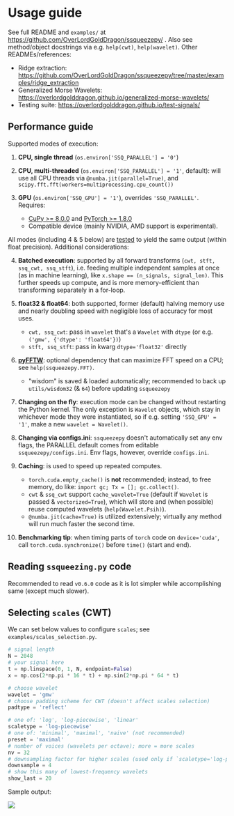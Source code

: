 # Usage guide

See full README and `examples/` at https://github.com/OverLordGoldDragon/ssqueezepy/ . Also 
see method/object docstrings via e.g. `help(cwt)`, `help(wavelet)`. Other READMEs/references:

 - Ridge extraction: https://github.com/OverLordGoldDragon/ssqueezepy/tree/master/examples/ridge_extraction
 - Generalized Morse Wavelets: https://overlordgolddragon.github.io/generalized-morse-wavelets/
 - Testing suite: https://overlordgolddragon.github.io/test-signals/


## Performance guide

Supported modes of execution:

 1. **CPU, single thread** (`os.environ['SSQ_PARALLEL'] = '0'`)
 
 2. **CPU, multi-threaded** (`os.environ['SSQ_PARALLEL'] = '1'`, default): will use all CPU threads via `@numba.jit(parallel=True)`, and 
 `scipy.fft.fft(workers=multiprocessing.cpu_count())`
 
 3. **GPU** (`os.environ['SSQ_GPU'] = '1'`), overrides `'SSQ_PARALLEL'`. Requires:
     - [CuPy >= 8.0.0](https://docs.cupy.dev/en/stable/install.html) and [PyTorch >= 1.8.0](https://pytorch.org/get-started/locally/)
     - Compatible device (mainly NVIDIA, AMD support is experimental).

All modes (including 4 & 5 below) are [tested](https://github.com/OverLordGoldDragon/ssqueezepy/blob/master/tests/all_test.py) to yield the same output 
(within float precision). Additional considerations:

 4. **Batched execution**: supported by all forward transforms (`cwt, stft, ssq_cwt, ssq_stft`), i.e. feeding multiple independent samples at once 
 (as in machine learning), like `x.shape == (n_signals, signal_len)`. This further speeds up compute, and is more memory-efficient than transforming 
 separately in a for-loop.
 
 5. **float32 & float64**: both supported, former (default) halving memory use and nearly doubling speed with negligible loss of accuracy for most uses.
     - `cwt, ssq_cwt`: pass in `wavelet` that's a `Wavelet` with `dtype` (or e.g. `('gmw', {'dtype': 'float64'})`)
     - `stft, ssq_stft`: pass in kwarg `dtype='float32'` directly
	 
 6. **[pyFFTW](https://github.com/pyFFTW/pyFFTW)**: optional dependency that can maximize FFT speed on a CPU; see `help(ssqueezepy.FFT)`.
     - "wisdom" is saved & loaded automatically; recommended to back up `utils/wisdom32` (& `64`) before updating `ssqueezepy`
	 
 7. **Changing on the fly**: execution mode can be changed without restarting the Python kernel. The only exception is `Wavelet` objects, which stay in 
 whichever mode they were instantiated, so if e.g. setting `'SSQ_GPU' = '1'`, make a new `wavelet = Wavelet()`.
 
 8. **Changing via configs.ini**: `ssqueezepy` doesn't automatically set any env flags, the PARALLEL default comes from editable `ssqueezepy/configs.ini`.
 Env flags, however, override `configs.ini`.
 
 9. **Caching**: is used to speed up repeated computes.
     - `torch.cuda.empty_cache()` is **not** recommended; instead, to free memory, do like: `import gc; Tx = []; gc.collect()`.
     - `cwt` & `ssq_cwt` support `cache_wavelet=True` (default if `Wavelet` is passed & `vectorized=True`), which will store and (when possible) reuse 
	 computed wavelets (`help(Wavelet.Psih)`).
     - `@numba.jit(cache=True)` is utilized extensively; virtually any method will run much faster the second time.

 10. **Benchmarking tip**: when timing parts of `torch` code on `device='cuda'`, call `torch.cuda.synchronize()` before `time()` (start and end).

## Reading `ssqueezing.py` code

Recommended to read `v0.6.0` code as it is lot simpler while accomplishing same (except much slower).


## Selecting `scales` (CWT)

We can set below values to configure `scales`; see `examples/scales_selection.py`.

```python
# signal length
N = 2048
# your signal here
t = np.linspace(0, 1, N, endpoint=False)
x = np.cos(2*np.pi * 16 * t) + np.sin(2*np.pi * 64 * t)

# choose wavelet
wavelet = 'gmw'
# choose padding scheme for CWT (doesn't affect scales selection)
padtype = 'reflect'

# one of: 'log', 'log-piecewise', 'linear'
scaletype = 'log-piecewise'
# one of: 'minimal', 'maximal', 'naive' (not recommended)
preset = 'maximal'
# number of voices (wavelets per octave); more = more scales
nv = 32
# downsampling factor for higher scales (used only if `scaletype='log-piecewise'`)
downsample = 4
# show this many of lowest-frequency wavelets
show_last = 20
```

Sample output:

<img src="https://user-images.githubusercontent.com/16495490/108127210-59f40f80-70c4-11eb-838e-735c35346144.png">
